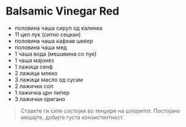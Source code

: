 # Balsamic Vinegar Red

- половина чаша сируп од калинка
- 11 цел лук (ситно сецкан)
- половина чаша кафеав шеќер
- половина чаша мед
- 1 чаша вода (мешавина со лук)
- 1 чаша мајонез
- 1 лажица сенф
- 2 лажици млеко
- 3 лажици масло од сусам
- 2 лажички сол
- 1 лажичка црн пипер
- 3 лажички оригано

>Ставете ги сите состојки во тенџере на шпоретот. Постојано мешајте, добијте густа конзистентност.
